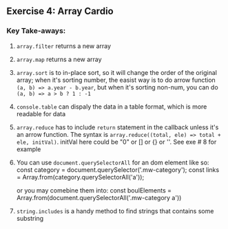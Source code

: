 ## Exercise 4: Array Cardio 

### Key Take-aways:

1. `array.filter` returns a new array
2. `array.map` returns a new array
3. `array.sort` is to in-place sort, so it will change the order of the original array; when it's sorting number, the easist way is to do arrow function `(a, b) => a.year - b.year`, but when it's sorting non-num, you can do `(a, b) => a > b ? 1 : -1`
4. `console.table` can dispaly the data in a table format, which is more readable for data
5. `array.reduce` has to include `return` statement in the callback unless it's an arrow function. The syntax is `array.reduce((total, ele) => total + ele, initVal)`. initVal here could be "0" or [] or {} or ''. See exe # 8 for example
6. You can use `document.querySelectorAll` for an dom element like so: 
    const category = document.querySelector('.mw-category');
    const links = Array.from(category.querySelectorAll('a'));

    or you may comebine them into: 
        const boulElements = Array.from(document.querySelectorAll('.mw-category a'))
7. `string.includes` is a handy method to find strings that contains some substring